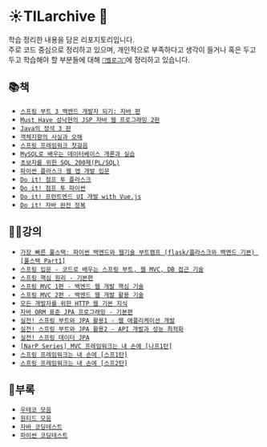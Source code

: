 # ☀️TILarchive 🌃

학습 정리한 내용을 담은 리포지토리입니다. </br>
주로 코드 중심으로 정리하고 있으며, 개인적으로 부족하다고 생각이 들거나 혹은 두고두고 학습해야 할 부분들에 대해 [`🍏벨로그🍏`](https://velog.io/@limdae)에 정리하고 있습니다.

## 📚책
- [`스프링 부트 3 백엔드 개발자 되기: 자바 편`](https://github.com/LimdaeIl/TILarchive/tree/main/books/BeingASpringBoot3BackendDeveloperJava)
- [`Must Have 성낙현의 JSP 자바 웹 프로그래밍 2판`](https://github.com/LimdaeIl/TILarchive/tree/main/books/2ndEditionofJSPMustHave)
- [`Java의 정석 3 판`](https://github.com/LimdaeIl/TILarchive/tree/main/books/3rdEditionOfTheStandardOfJava)
- [`객체지향의 사실과 오해`](https://github.com/Limdae94/TILarchive/tree/main/books/TheEssenceOfObjectOrientation)
- [`스프링 프레임워크 첫걸음`](https://github.com/Limdae94/TILarchive/tree/main/books/SpringFrameworkFirstStep)
- [`MySQL로 배우는 데이터베이스 개론과 실습`](https://github.com/Limdae94/TILarchive/tree/main/books/IntroductionToDatabaseWithMySQL)
- [`초보자를 위한 SQL 200제(PL/SQL)`](https://github.com/Limdae94/TILarchive/tree/main/books/SQL200ForBeginners)
- [`파이썬 플라스크 웹 앱 개발 입문`](https://github.com/Limdae94/TILarchive/tree/main/books/IntroductionToPythonFlaskWebAppDevelopment)
- [`Do it! 점프 투 플라스크`](https://github.com/Limdae94/TILarchive/tree/main/books/JumpToFlask)
- [`Do it! 점프 투 파이썬`](https://github.com/Limdae94/TILarchive/tree/main/books/JumpToPython)
- [`Do it! 프런트엔드 UI 개발 with Vue.js`](https://github.com/Limdae94/TILarchive/tree/main/books/FrontEndUIDevelopmentWithVueJs)
- [`Do it! 자바 완전 정복`](https://github.com/Limdae94/TILarchive/tree/main/books/CompleteConquestofJava)

## 👨‍🏫강의
- [`가장 빠른 풀스택: 파이썬 백엔드와 웹기술 부트캠프 (flask/플라스크와 백엔드 기본) [풀스택 Part1]`](https://github.com/Limdae94/TILarchive/tree/main/lecture/flask-DaveLee)
- [`스프링 입문 - 코드로 배우는 스프링 부트, 웹 MVC, DB 접근 기술`](https://github.com/LimdaeIl/TILarchive/tree/main/lecture/spring-KimYoungHan/IntroductionToSpring)
- [`스프링 핵심 원리 - 기본편`](https://github.com/LimdaeIl/TILarchive/tree/main/lecture/spring-KimYoungHan/SpringCorePrinciples-Basics)
- [`스프링 MVC 1편 - 백엔드 웹 개발 핵심 기술`](https://github.com/LimdaeIl/TILarchive/tree/main/lecture/spring-KimYoungHan/SpringMVCPart1-BackendWebDevelopmentKeyTechnology)
- [`스프링 MVC 2편 - 백엔드 웹 개발 활용 기술`](https://github.com/LimdaeIl/TILarchive/tree/main/lecture/spring-KimYoungHan/SpringMVCPart2-TechnologyToLeverageBack-EndWebDevelopment)
- [`모든 개발자를 위한 HTTP 웹 기본 지식`](https://github.com/LimdaeIl/TILarchive/tree/main/lecture/spring-KimYoungHan/BasicKnowledgeOfTheHTTPWebForAllDevelopers)
- [`자바 ORM 표준 JPA 프로그래밍 - 기본편`](https://github.com/LimdaeIl/TILarchive/tree/main/lecture/spring-KimYoungHan/JavaORMStandardJPAProgramming-Basics)
- [`실전! 스프링 부트와 JPA 활용1 - 웹 애플리케이션 개발`](https://github.com/LimdaeIl/TILarchive/tree/main/lecture/spring-KimYoungHan/JPA1-WebApplicationDevelopment)
- [`실전! 스프링 부트와 JPA 활용2 - API 개발과 성능 최적화`](https://github.com/LimdaeIl/TILarchive/tree/main/lecture/spring-KimYoungHan/JPA2-APIDevelopmentAndPerformanceOptimization/jpashop2-api-v20210805)
- [`실전! 스프링 데이터 JPA`]()
- [`[NarP Series] MVC 프레임워크는 내 손에 [나프1탄]`]()
- [`스프링 프레임워크는 내 손에 [스프1탄]`](https://github.com/LimdaeIl/TILarchive/tree/main/lecture/spring-ParkMail/sp1)
- [`스프링 프레임워크는 내 손에 [스프2탄]`](https://github.com/LimdaeIl/TILarchive/tree/main/lecture/spring-ParkMail/sp2)


## 🐝부록

- [`우테코 모음`](https://github.com/Limdae94/TILarchive/tree/main/appendices/woowatech)
- [`원티드 모음`](https://github.com/LimdaeIl/TILarchive/tree/main/appendices/wanted)
- [`자바 코딩테스트`](https://github.com/LimdaeIl/TILarchive/tree/main/appendices/javaCodingTest)
- [`파이썬 코딩테스트`](https://github.com/LimdaeIl/TILarchive/tree/main/appendices/pythonCodingTest)